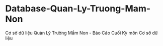 # Database-Quan-Ly-Truong-Mam-Non
Cơ sở dữ liệu Quản Lý Trường Mầm Non - Báo Cáo Cuối Kỳ môn Cơ sở dữ liệu
